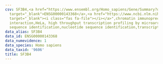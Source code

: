 ```yaml
---
csv: SF3B4,<a href="https://www.ensembl.org/Homo_sapiens/Gene/Summary?db=core;g=ENSG00000143368"
  target="_blank">ENSG00000143368</a>,<a href="https://www.ncbi.nlm.nih.gov/pubmed/17216044"
  target="_blank"><i class="fas fa-file"></i></a>",chromatin immunoprecipitation assay,direct
  interaction,HeLa, high throughput transcription profiling by microarray,nucleotide
  sequence identification,nucleotide sequence identification,transcriptional regulation,
data_alias: SF3B4
data_id: ENSG00000143368
data_numevidence: 1
data_species: Homo sapiens
data_taxid: '9606'
title: SF3B4
---
```

